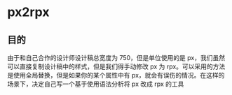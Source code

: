 # px2rpx

## 目的

由于和自己合作的设计师设计稿总宽度为 750，但是单位使用的是 px，我们虽然可以直接复制设计稿中的样式，但是我们得手动修改 px 为 rpx。可以采用的方法是使用全局替换，但是如果你的某个属性中有 px，就会有误伤的情况。在这样的场景下，决定自己写一个基于使用语法分析将 px 改成 rpx 的工具
